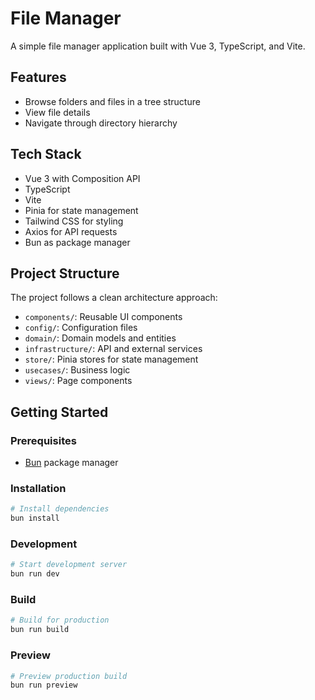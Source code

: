 # File Manager

A simple file manager application built with Vue 3, TypeScript, and Vite.

## Features

- Browse folders and files in a tree structure
- View file details
- Navigate through directory hierarchy

## Tech Stack

- Vue 3 with Composition API
- TypeScript
- Vite
- Pinia for state management
- Tailwind CSS for styling
- Axios for API requests
- Bun as package manager

## Project Structure

The project follows a clean architecture approach:
- `components/`: Reusable UI components
- `config/`: Configuration files
- `domain/`: Domain models and entities
- `infrastructure/`: API and external services
- `store/`: Pinia stores for state management
- `usecases/`: Business logic
- `views/`: Page components

## Getting Started

### Prerequisites

- [Bun](https://bun.sh/) package manager

### Installation

```bash
# Install dependencies
bun install
```

### Development

```bash
# Start development server
bun run dev
```

### Build

```bash
# Build for production
bun run build
```

### Preview

```bash
# Preview production build
bun run preview
```